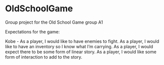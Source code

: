 # OldSchoolGame
Group project for the Old School Game group A1

Expectations for the game:

Kobe -  As a player, I would like to have enemies to fight.
       	As a player, I would like to have an inventory so I know what I’m carrying. 
        As a player, I would expect there to be some form of linear story.
        As a player, I would like some form of interaction to add to the story. 
